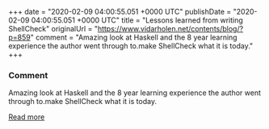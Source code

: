 
+++
date = "2020-02-09 04:00:55.051 +0000 UTC"
publishDate = "2020-02-09 04:00:55.051 +0000 UTC"
title = "Lessons learned from writing ShellCheck"
originalUrl = "https://www.vidarholen.net/contents/blog/?p=859"
comment = "Amazing look at Haskell and the 8 year learning experience the author went through to.make ShellCheck what it is today."
+++

### Comment

Amazing look at Haskell and the 8 year learning experience the author went through to.make ShellCheck what it is today.

[Read more](https://www.vidarholen.net/contents/blog/?p=859)
